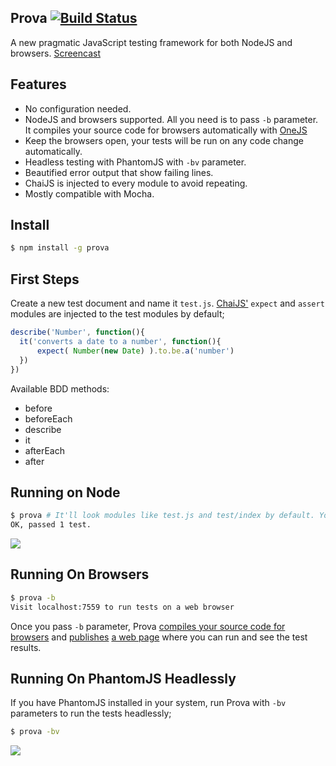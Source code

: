 ## Prova [![Build Status](https://travis-ci.org/azer/prova.png)](https://travis-ci.org/azer/prova)

A new pragmatic JavaScript testing framework for both NodeJS and browsers. [Screencast](https://vimeo.com/72334347)

## Features

- No configuration needed.
- NodeJS and browsers supported. All you need is to pass `-b` parameter. It compiles your source code for browsers automatically with [OneJS](http://github.com/azer/onejs) 
- Keep the browsers open, your tests will be run on any code change automatically.
- Headless testing with PhantomJS with `-bv` parameter.
- Beautified error output that show failing lines.
- ChaiJS is injected to every module to avoid repeating.
- Mostly compatible with Mocha.

## Install

```bash
$ npm install -g prova
```

## First Steps

Create a new test document and name it `test.js`. [ChaiJS'](http://chaijs.com) `expect` and `assert` modules are injected to the test modules by default;

```js
describe('Number', function(){
  it('converts a date to a number', function(){    
      expect( Number(new Date) ).to.be.a('number')
  })
})
```

Available BDD methods:

* before
* beforeEach
* describe
* it
* afterEach
* after

## Running on Node

```bash
$ prova # It'll look modules like test.js and test/index by default. You can specify them manually; prova test_foo.js test_b*.js
OK, passed 1 test.
```

![](https://dl.dropbox.com/s/agkrqwdrw3jlfhs/fox_cli.png)

## Running On Browsers

```bash
$ prova -b
Visit localhost:7559 to run tests on a web browser
```

Once you pass `-b` parameter, Prova [compiles your source code for browsers](https://github.com/azer/fox/blob/master/lib/browser.js) and [publishes](https://github.com/azer/fox/blob/master/lib/server.js) [a web page](https://github.com/azer/fox/blob/master/web/index.html) where you can run and see the test results.

## Running On PhantomJS Headlessly

If you have PhantomJS installed in your system, run Prova with `-bv` parameters to run the tests headlessly;

```bash
$ prova -bv
```

![](https://dl.dropboxusercontent.com/s/xji3v0p4yonssgy/fox-bv.png)
